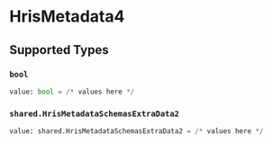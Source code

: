 # HrisMetadata4


## Supported Types

### `bool`

```python
value: bool = /* values here */
```

### `shared.HrisMetadataSchemasExtraData2`

```python
value: shared.HrisMetadataSchemasExtraData2 = /* values here */
```

